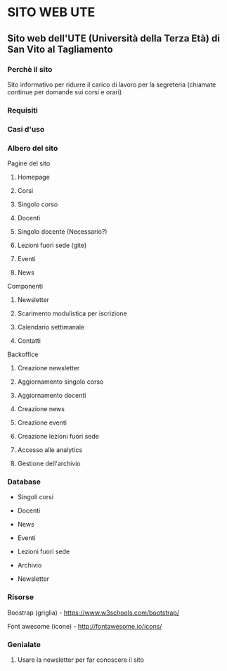 # SITO WEB UTE
## Sito web dell'UTE (Università della Terza Età) di San Vito al Tagliamento

### Perchè il sito
Sito informativo per ridurre il carico di lavoro per la segreteria (chiamate continue per domande sui corsi e orari)


### Requisiti


### Casi d'uso


### Albero del sito

Pagine del sito

1. Homepage

2. Corsi

3. Singolo corso

4. Docenti

5. Singolo docente (Necessario?)

6. Lezioni fuori sede (gite)

7. Eventi

8. News

Componenti

1. Newsletter

2. Scarimento modulistica per iscrizione

3. Calendario settimanale

4. Contatti

Backoffice

1. Creazione newsletter

2. Aggiornamento singolo corso

3. Aggiornamento docenti

4. Creazione news

5. Creazione eventi

6. Creazione lezioni fuori sede

7. Accesso alle analytics

8. Gestione dell'archivio


### Database

* Singoli corsi

* Docenti

* News

* Eventi

* Lezioni fuori sede

* Archivio

* Newsletter



### Risorse

Boostrap (griglia) - https://www.w3schools.com/bootstrap/

Font awesome (icone) - http://fontawesome.io/icons/

### Genialate

1. Usare la newsletter per far conoscere il sito


